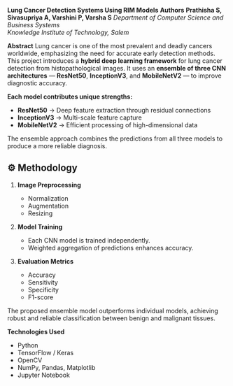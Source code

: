**Lung Cancer Detection Systems Using RIM Models**
**Authors**
**Prathisha S, Sivasupriya A, Varshini P, Varsha S**
_Department of Computer Science and Business Systems_  
_Knowledge Institute of Technology, Salem_

**Abstract**
Lung cancer is one of the most prevalent and deadly cancers worldwide, emphasizing the need for accurate early detection methods.  
This project introduces a **hybrid deep learning framework** for lung cancer detection from histopathological images. It uses an **ensemble of three CNN architectures** — **ResNet50**, **InceptionV3**, and **MobileNetV2** — to improve diagnostic accuracy.

**Each model contributes unique strengths:**
- **ResNet50** → Deep feature extraction through residual connections  
- **InceptionV3** → Multi-scale feature capture  
- **MobileNetV2** → Efficient processing of high-dimensional data  

The ensemble approach combines the predictions from all three models to produce a more reliable diagnosis.

## ⚙️ Methodology
1. **Image Preprocessing**  
   - Normalization  
   - Augmentation  
   - Resizing  

2. **Model Training**  
   - Each CNN model is trained independently.  
   - Weighted aggregation of predictions enhances accuracy.

3. **Evaluation Metrics**  
   - Accuracy  
   - Sensitivity  
   - Specificity  
   - F1-score  

The proposed ensemble model outperforms individual models, achieving robust and reliable classification between benign and malignant tissues.

**Technologies Used**
- Python  
- TensorFlow / Keras  
- OpenCV  
- NumPy, Pandas, Matplotlib  
- Jupyter Notebook  
